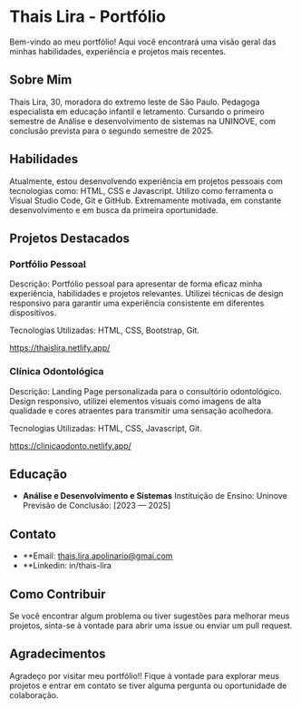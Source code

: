 # Thais Lira - Portfólio

Bem-vindo ao meu portfólio! Aqui você encontrará uma visão geral das minhas habilidades, experiência e projetos mais recentes.

## Sobre Mim

Thais Lira, 30, moradora do extremo leste de São Paulo. Pedagoga especialista em educação infantil e letramento. Cursando o primeiro semestre de Análise e desenvolvimento de sistemas na UNINOVE, com conclusão prevista para o segundo semestre de 2025.

## Habilidades

Atualmente, estou desenvolvendo experiência em projetos pessoais com tecnologias como: HTML, CSS e Javascript. Utilizo como ferramenta o Visual Studio Code, Git e GitHub. Extremamente motivada, em constante desenvolvimento e em busca da primeira oportunidade.

## Projetos Destacados

### Portfólio Pessoal

Descrição: Portfólio pessoal para apresentar de forma eficaz minha experiência, habilidades e projetos relevantes. Utilizei técnicas de design responsivo para garantir uma experiência consistente em diferentes dispositivos.

Tecnologias Utilizadas: HTML, CSS, Bootstrap, Git.

https://thaislira.netlify.app/

### Clínica Odontológica

Descrição: Landing Page personalizada para o consultório odontológico. Design responsivo, utilizei elementos visuais como imagens de alta qualidade e cores atraentes para transmitir uma sensação acolhedora.

Tecnologias Utilizadas: HTML, CSS, Javascript, Git.

https://clinicaodonto.netlify.app/

## Educação

- **Análise e Desenvolvimento e Sistemas**
Instituição de Ensino: Uninove
Previsão de Conclusão: [2023 — 2025]

## Contato

- **Email: thais.lira.apolinario@gmai.com
- **Linkedin: in/thais-lira

## Como Contribuir

Se você encontrar algum problema ou tiver sugestões para melhorar meus projetos, sinta-se à vontade para abrir uma issue ou enviar um pull request.

## Agradecimentos

Agradeço por visitar meu portfólio!! Fique à vontade para explorar meus projetos e entrar em contato se tiver alguma pergunta ou oportunidade de colaboração.

